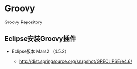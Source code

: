 # Groovy
Groovy Repository

## Eclipse安装Groovy插件

- Eclipse版本 Mars2 （4.5.2）

  - http://dist.springsource.org/snapshot/GRECLIPSE/e4.6/ 
